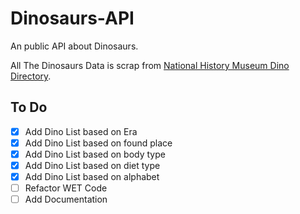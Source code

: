 # Dinosaurs-API

An public API about Dinosaurs.

All The Dinosaurs Data is scrap from [National History Museum Dino Directory](https://www.nhm.ac.uk/discover/dino-directory.html).

## To Do

- [x] Add Dino List based on Era
- [x] Add Dino List based on found place
- [x] Add Dino List based on body type
- [x] Add Dino List based on diet type
- [x] Add Dino List based on alphabet
- [ ] Refactor WET Code
- [ ] Add Documentation
